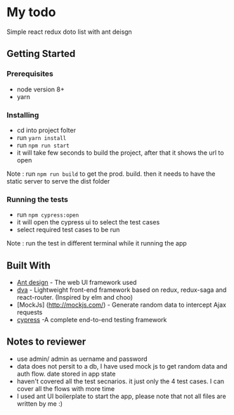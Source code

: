 # My todo

Simple react redux doto list with ant deisgn


## Getting Started

### Prerequisites

 * node version 8+
 * yarn

### Installing
* cd into project folter
* run ```yarn install ```
* run ```npm run start ```
* it will take few seconds to build the project, after that it shows the url to open

Note : run ```npm run build``` to get the prod. build. then it needs to have the static server to serve the dist folder


### Running the tests
* run ``` npm cypress:open ```
* it will open the cypress ui to select the test cases
* select required test cases to be run

Note : run the test in different terminal while it running the app

## Built With

* [Ant design](https://ant.design) - The web UI framework used
* [dva](https://github.com/dvajs/dva) - Lightweight front-end framework based on redux, redux-saga and react-router. (Inspired by elm and choo)
* [MockJs] (http://mockjs.com/) - Generate random data to intercept Ajax requests
* [cypress](https://www.cypress.io/) -A complete end-to-end testing framework

## Notes to reviewer
* use admin/ admin as uername and password
* data does not persit to a db, I have used mock js to get random data and auth flow. date stored in app state
* haven't covered all the test secnarios. it just only the 4 test cases. I can cover all the flows with more time
* I used ant UI boilerplate to start the app, please note that not all files are written by me :)



